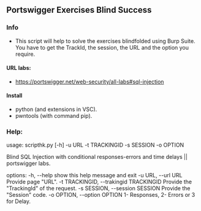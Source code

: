 ## Portswigger Exercises Blind Success

### Info 
- This script will help to solve the exercises blindfolded using Burp Suite. You have to get the TrackId, the session, the URL and the option you require.

#### URL labs: 
- https://portswigger.net/web-security/all-labs#sql-injection
#### Install 
- python (and extensions in VSC).
- pwntools (with command pip).


### Help:

usage: scripthk.py [-h] -u URL -t TRACKINGID -s SESSION -o OPTION

Blind SQL Injection with conditional responses-errors and time delays || portswigger labs.

options:
  -h, --help                                  show this help message and exit
  -u URL, --url URL                           Provide page "URL".
  -t TRACKINGID, --trakingid TRACKINGID       Provide the "TrackingId" of the request.
  -s SESSION, --session SESSION               Provide the "Session" code.
  -o OPTION, --option OPTION                  1- Responses, 2- Errors or 3 for Delay.